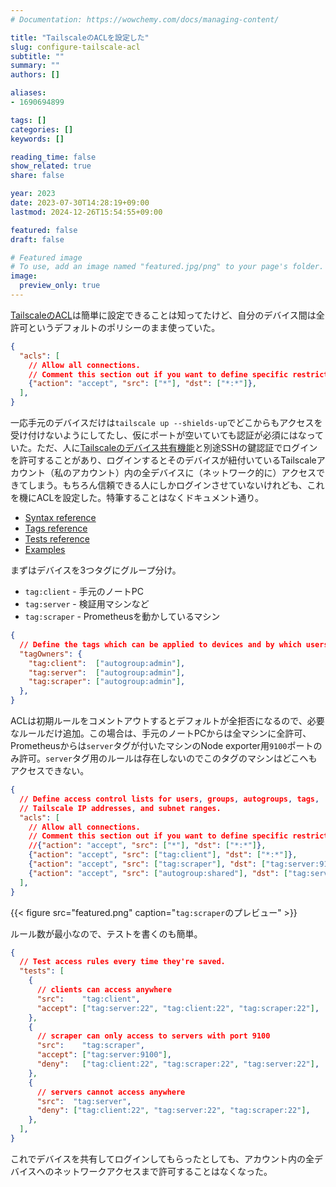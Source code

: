 ```yaml
---
# Documentation: https://wowchemy.com/docs/managing-content/

title: "TailscaleのACLを設定した"
slug: configure-tailscale-acl
subtitle: ""
summary: ""
authors: []

aliases:
- 1690694899

tags: []
categories: []
keywords: []

reading_time: false
show_related: true
share: false

year: 2023
date: 2023-07-30T14:28:19+09:00
lastmod: 2024-12-26T15:54:55+09:00

featured: false
draft: false

# Featured image
# To use, add an image named "featured.jpg/png" to your page's folder.
image:
  preview_only: true
---
```


[TailscaleのACL](https://tailscale.com/kb/1018/acls/)は簡単に設定できることは知ってたけど、自分のデバイス間は全許可というデフォルトのポリシーのまま使っていた。

```json
{
  "acls": [
    // Allow all connections.
    // Comment this section out if you want to define specific restrictions.
    {"action": "accept", "src": ["*"], "dst": ["*:*"]},
  ],
}
```

一応手元のデバイスだけは`tailscale up --shields-up`でどこからもアクセスを受け付けないようにしてたし、仮にポートが空いていても認証が必須にはなっていた。ただ、人に[Tailscaleのデバイス共有機能](https://tailscale.com/kb/1084/sharing/)と別途SSHの鍵認証でログインを許可することがあり、ログインするとそのデバイスが紐付いているTailscaleアカウント（私のアカウント）内の全デバイスに（ネットワーク的に）アクセスできてしまう。もちろん信頼できる人にしかログインさせていないけれども、これを機にACLを設定した。特筆することはなくドキュメント通り。

- [Syntax reference](https://tailscale.com/kb/1018/acls/#tailscale-policy-syntax)
- [Tags reference](https://tailscale.com/kb/1068/acl-tags/#defining-a-tag)
- [Tests reference](https://tailscale.com/kb/1018/acls/#tests)
- [Examples](https://tailscale.com/kb/1192/acl-samples/)

まずはデバイスを3つタグにグループ分け。

- `tag:client` - 手元のノートPC
- `tag:server` - 検証用マシンなど
- `tag:scraper` - Prometheusを動かしているマシン

```json
{
  // Define the tags which can be applied to devices and by which users.
  "tagOwners": {
    "tag:client":  ["autogroup:admin"],
    "tag:server":  ["autogroup:admin"],
    "tag:scraper": ["autogroup:admin"],
  },
}
```

ACLは初期ルールをコメントアウトするとデフォルトが全拒否になるので、必要なルールだけ追加。この場合は、手元のノートPCからは全マシンに全許可、Prometheusからは`server`タグが付いたマシンのNode exporter用`9100`ポートのみ許可。`server`タグ用のルールは存在しないのでこのタグのマシンはどこへもアクセスできない。


```json
{
  // Define access control lists for users, groups, autogroups, tags,
  // Tailscale IP addresses, and subnet ranges.
  "acls": [
    // Allow all connections.
    // Comment this section out if you want to define specific restrictions.
    //{"action": "accept", "src": ["*"], "dst": ["*:*"]},
    {"action": "accept", "src": ["tag:client"], "dst": ["*:*"]},
    {"action": "accept", "src": ["tag:scraper"], "dst": ["tag:server:9100"]},
    {"action": "accept", "src": ["autogroup:shared"], "dst": ["tag:server:*"]},
  ],
}
```

{{< figure src="featured.png" caption="`tag:scraper`のプレビュー" >}}

ルール数が最小なので、テストを書くのも簡単。

```json
{
  // Test access rules every time they're saved.
  "tests": [
    {
      // clients can access anywhere
      "src":    "tag:client",
      "accept": ["tag:server:22", "tag:client:22", "tag:scraper:22"],
    },
    {
      // scraper can only access to servers with port 9100
      "src":    "tag:scraper",
      "accept": ["tag:server:9100"],
      "deny":   ["tag:client:22", "tag:scraper:22", "tag:server:22"],
    },
    {
      // servers cannot access anywhere
      "src":  "tag:server",
      "deny": ["tag:client:22", "tag:server:22", "tag:scraper:22"],
    },
  ],
}
```

これでデバイスを共有してログインしてもらったとしても、アカウント内の全デバイスへのネットワークアクセスまで許可することはなくなった。
